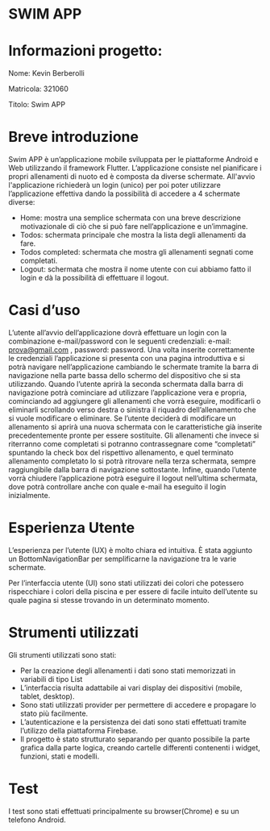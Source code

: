 # SWIM APP

# Informazioni progetto:

Nome: Kevin Berberolli

Matricola: 321060

Titolo: Swim APP

# Breve introduzione

Swim APP è un’applicazione mobile sviluppata per le piattaforme Android e Web utilizzando il framework Flutter.
L’applicazione consiste nel pianificare i propri allenamenti di nuoto ed è composta da diverse schermate. All'avvio l'applicazione richiederà un login (unico) per poi poter utilizzare l’applicazione effettiva dando la possibilità di accedere a 4 schermate diverse:

-	Home: mostra una semplice schermata con una breve descrizione motivazionale di ciò che si può fare nell’applicazione e un’immagine.
-	Todos: schermata principale che mostra la lista degli allenamenti da fare.
-	Todos completed: schermata che mostra gli allenamenti segnati come completati.
-	Logout: schermata che mostra il nome utente con cui abbiamo fatto il login e dà la possibilità di effettuare il logout.

# Casi d’uso

L’utente all’avvio dell’applicazione dovrà effettuare un login con la combinazione e-mail/password con le seguenti credenziali: e-mail: prova@gmail.com , password: password.
Una volta inserite correttamente le credenziali l’applicazione si presenta con una pagina introduttiva e si potrà navigare nell’applicazione cambiando le schermate tramite la barra di navigazione nella parte bassa dello schermo del dispositivo che si sta utilizzando.
Quando l’utente aprirà la seconda schermata dalla barra di navigazione potrà cominciare ad utilizzare l’applicazione vera e propria, cominciando ad aggiungere gli allenamenti che vorrà eseguire, modificarli o eliminarli scrollando verso destra o sinistra il riquadro dell’allenamento che si vuole modificare o eliminare. Se l’utente deciderà di modificare un allenamento si aprirà una nuova schermata con le caratteristiche già inserite precedentemente pronte per essere sostituite.
Gli allenamenti che invece si riterranno come completati si potranno contrassegnare come “completati” spuntando la check box del rispettivo allenamento, e quel terminato allenamento completato lo si potrà ritrovare nella terza schermata, sempre raggiungibile dalla barra di navigazione sottostante.
Infine, quando l’utente vorrà chiudere l’applicazione potrà eseguire il logout nell’ultima schermata, dove potrà controllare anche con quale e-mail ha eseguito il login inizialmente.

# Esperienza Utente

L’esperienza per l’utente (UX) è molto chiara ed intuitiva. È stata aggiunto un BottomNavigationBar per semplificarne la navigazione tra le varie schermate. 

Per l’interfaccia utente (UI) sono stati utilizzati dei colori che potessero rispecchiare i colori della piscina e per essere di facile intuito dell’utente su quale pagina si stesse trovando in un determinato momento.


# Strumenti utilizzati

Gli strumenti utilizzati sono stati:
-	Per la creazione degli allenamenti i dati sono stati memorizzati in variabili di tipo List
-	L’interfaccia risulta adattabile ai vari display dei dispositivi (mobile, tablet, desktop).
-	Sono stati utilizzati provider per permettere di accedere e propagare lo stato più facilmente.
-	L’autenticazione e la persistenza dei dati sono stati effettuati tramite l’utilizzo della piattaforma Firebase.
-	Il progetto è stato strutturato separando per quanto possibile la parte grafica dalla parte logica, creando cartelle differenti contenenti i widget, funzioni, stati e modelli.

# Test

I test sono stati effettuati principalmente su browser(Chrome) e su un telefono Android.



